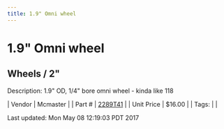 ```yaml
---
title: 1.9" Omni wheel
---
```


# 1.9" Omni wheel
## Wheels / 2"
Description: 	1.9" OD, 1/4" bore omni wheel - kinda like 118 

| Vendor | Mcmaster | 
| Part # | [2289T41](https://www.mcmaster.com/#2289T41) | 
| Unit Price | $16.00 | 
| Tags: |  | 

Last updated: Mon May 08 12:19:03 PDT 2017